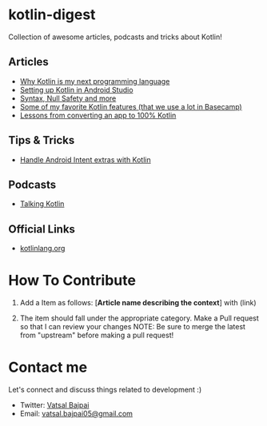 # kotlin-digest
Collection of awesome articles, podcasts and tricks about Kotlin!
 
## Articles
 * [Why Kotlin is my next programming language](https://blog.plan99.net/why-kotlin-is-my-next-programming-language-c25c001e26e3#.cca0g1bw3)
 * [Setting up Kotlin in Android Studio](https://medium.com/@code_crusher/setting-up-kotlin-in-android-studio-d8cc9f4e9108#.2iry1h5qy)
 * [Syntax, Null Safety and more]()
 * [Some of my favorite Kotlin features (that we use a lot in Basecamp)](https://m.signalvnoise.com/some-of-my-favorite-kotlin-features-that-we-use-a-lot-in-basecamp-5ac9d6cea95#.mo8okimc2)
 * [Lessons from converting an app to 100% Kotlin](https://medium.com/keepsafe-engineering/lessons-from-converting-an-app-to-100-kotlin-68984a05dcb6#.qf1ck7r7b)
 
## Tips & Tricks
 * [Handle Android Intent extras with Kotlin](https://medium.com/@workingkills/you-wont-believe-this-one-weird-trick-to-handle-android-intent-extras-with-kotlin-845ecf09e0e9#.gvfm7dt8p)
 
## Podcasts
 * [Talking Kotlin](http://talkingkotlin.com/)

## Official Links
 * [kotlinlang.org](http://kotlinlang.org/)
 
# How To Contribute

1. Add a Item as follows:
[**Article name describing the context**] with (link)

2. The item should fall under the appropriate category. Make a Pull request so that I can review your changes NOTE: Be sure to merge the latest from "upstream" before making a pull request!

# Contact me
Let's connect and discuss things related to development :) 

 * Twitter: [Vatsal Bajpai](https://twitter.com/Vatsal__Bajpai)
 * Email: vatsal.bajpai05@gmail.com
